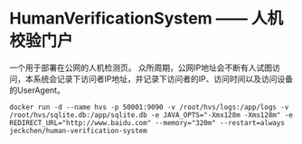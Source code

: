 # HumanVerificationSystem —— 人机校验门户

一个用于部署在公网的人机检测页。
众所周期，公网IP地址会不断有人试图访问，本系统会记录下访问者IP地址，并记录下访问者的IP、访问时间以及访问设备的UserAgent。

```shell
docker run -d --name hvs -p 50001:9090 -v /root/hvs/logs:/app/logs -v /root/hvs/sqlite.db:/app/sqlite.db -e JAVA_OPTS="-Xmx128m -Xms128m" -e REDIRECT_URL="http://www.baidu.com" --memory="320m" --restart=always jeckchen/human-verification-system
```